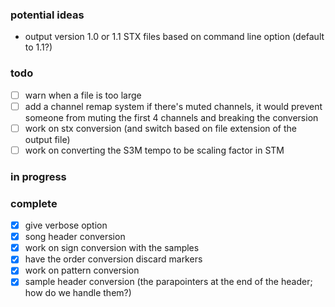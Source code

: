 ### potential ideas

- output version 1.0 or 1.1 STX files based on command line option (default to 1.1?)


### todo

- [ ] warn when a file is too large
- [ ] add a channel remap system if there's muted channels, it would prevent someone from muting the first 4 channels and breaking the conversion
- [ ] work on stx conversion (and switch based on file extension of the output file)
- [ ] work on converting the S3M tempo to be scaling factor in STM

### in progress

### complete

- [x] give verbose option
- [x] song header conversion
- [x] work on sign conversion with the samples
- [x] have the order conversion discard markers
- [x] work on pattern conversion
- [x] sample header conversion (the parapointers at the end of the header; how do we handle them?)